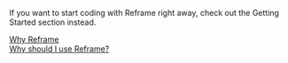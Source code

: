 If you want to start coding with Reframe right away, check out the Getting Started section instead.

[Why Reframe](#why-reframe)
<br/>
[Why should I use Reframe?](#why-should-i-use-reframe)
